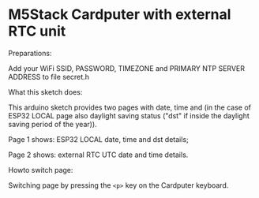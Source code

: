 #  M5Stack Cardputer with external RTC unit

Preparations:

 Add your WiFi SSID, PASSWORD, TIMEZONE and PRIMARY NTP SERVER ADDRESS to file secret.h

What this sketch does:

 This arduino sketch provides two pages with date, time and (in the case of ESP32 LOCAL page also daylight saving status ("dst" if inside the daylight saving period of the year)).


 Page 1 shows: ESP32 LOCAL date, time and dst details;
 
 Page 2 shows: external RTC UTC date and time details.

Howto switch page:

 Switching page by pressing the ```<p>``` key on the Cardputer keyboard.



